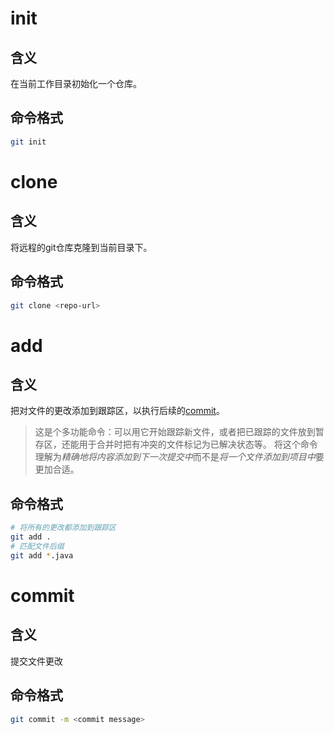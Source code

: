 # init 
## 含义
在当前工作目录初始化一个仓库。
## 命令格式
```bash
git init
```
# clone
## 含义
将远程的git仓库克隆到当前目录下。
## 命令格式
```bash
git clone <repo-url>
```
# add
## 含义
把对文件的更改添加到跟踪区，以执行后续的[commit](#commit)。
>这是个多功能命令：可以用它开始跟踪新文件，或者把已跟踪的文件放到暂存区，还能用于合并时把有冲突的文件标记为已解决状态等。 将这个命令理解为*精确地将内容添加到下一次提交中*而不是*将一个文件添加到项目中*要更加合适。
## 命令格式
```bash
# 将所有的更改都添加到跟踪区
git add .
# 匹配文件后缀
git add *.java

```

# commit
## 含义
提交文件更改
## 命令格式
```bash
git commit -m <commit message>
```